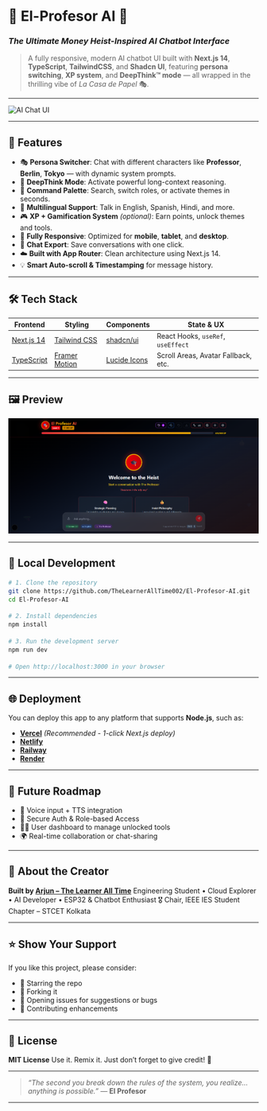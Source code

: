 # 🧠 El-Profesor AI 💬  
### *The Ultimate Money Heist-Inspired AI Chatbot Interface*

> A fully responsive, modern AI chatbot UI built with **Next.js 14**, **TypeScript**, **TailwindCSS**, and **Shadcn UI**, featuring **persona switching**, **XP system**, and **DeepThink™ mode** — all wrapped in the thrilling vibe of *La Casa de Papel* 🎭.

---

![AI Chat UI](https://readme-typing-svg.demolab.com/?font=Fira+Code&size=24&pause=1000&center=true&vCenter=true&width=1000&lines=💣+Welcome+to+El+Profesor+AI+%E2%80%94+Heist+Your+Thoughts+💬;🎭+Modern+Next.js+14+AI+Chatbot+UI+Inspired+by+Money+Heist;🛡️+Built+with+Shadcn+UI%2C+TailwindCSS%2C+and+TypeScript)

---

## 🚀 Features

- 🎭 **Persona Switcher**: Chat with different characters like **Professor**, **Berlin**, **Tokyo** — with dynamic system prompts.
- 🧠 **DeepThink Mode**: Activate powerful long-context reasoning.
- 🧩 **Command Palette**: Search, switch roles, or activate themes in seconds.
- 🧬 **Multilingual Support**: Talk in English, Spanish, Hindi, and more.
- 🎮 **XP + Gamification System** *(optional)*: Earn points, unlock themes and tools.
- 📱 **Fully Responsive**: Optimized for **mobile**, **tablet**, and **desktop**.
- 🧾 **Chat Export**: Save conversations with one click.
- ☁️ **Built with App Router**: Clean architecture using Next.js 14.
- 💡 **Smart Auto-scroll & Timestamping** for message history.

---

## 🛠️ Tech Stack

| Frontend | Styling | Components | State & UX |
|----------|---------|------------|-------------|
| [Next.js 14](https://nextjs.org/) | [Tailwind CSS](https://tailwindcss.com/) | [shadcn/ui](https://ui.shadcn.com/) | React Hooks, `useRef`, `useEffect` |
| [TypeScript](https://www.typescriptlang.org/) | [Framer Motion](https://www.framer.com/motion/) | [Lucide Icons](https://lucide.dev/) | Scroll Areas, Avatar Fallback, etc. |

---

## 🖼️ Preview

![El-Profesor UI Preview](https://github.com/TheLearnerAllTime002/El-Profesor-AI/blob/main/preview.png)


---

## 🧪 Local Development

```bash
# 1. Clone the repository
git clone https://github.com/TheLearnerAllTime002/El-Profesor-AI.git
cd El-Profesor-AI

# 2. Install dependencies
npm install

# 3. Run the development server
npm run dev

# Open http://localhost:3000 in your browser
````

---

## 🌐 Deployment

You can deploy this app to any platform that supports **Node.js**, such as:

* **[Vercel](https://vercel.com/)** *(Recommended - 1-click Next.js deploy)*
* **[Netlify](https://www.netlify.com/)**
* **[Railway](https://railway.app/)**
* **[Render](https://render.com/)**

---

## 🧠 Future Roadmap

* 🎤 Voice input + TTS integration
* 🔐 Secure Auth & Role-based Access
* 🧑‍🏫 User dashboard to manage unlocked tools
* 🌍 Real-time collaboration or chat-sharing

---

## 👑 About the Creator

**Built by [Arjun – The Learner All Time](https://github.com/TheLearnerAllTime002)**
Engineering Student • Cloud Explorer • AI Developer • ESP32 & Chatbot Enthusiast
🎖️ Chair, IEEE IES Student Chapter – STCET Kolkata

---

## ⭐ Show Your Support

If you like this project, please consider:

* 🌟 Starring the repo
* 🍴 Forking it
* 🐛 Opening issues for suggestions or bugs
* 🤝 Contributing enhancements

---

## 📄 License

**MIT License**
Use it. Remix it. Just don’t forget to give credit! 🤝

---

> *“The second you break down the rules of the system, you realize… anything is possible.”*
> — **El Profesor**


---

```



